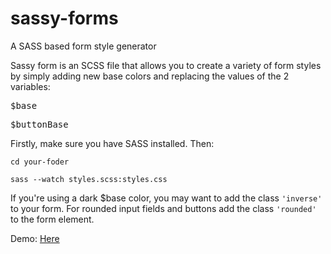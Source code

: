 sassy-forms
===========

A SASS based form style generator

Sassy form is an SCSS file that allows you to create a variety of form styles by simply adding new base colors and replacing the values of the 2 variables:

<pre>$base</pre>
<pre>$buttonBase</pre>

Firstly, make sure you have SASS installed. Then:

<code>cd your-foder</code>

<code>sass --watch styles.scss:styles.css</code>

If you're using a dark $base color, you may want to add the class <code>'inverse'</code> to your form. For rounded input fields and buttons add the class <code>'rounded'</code> to the form element.

Demo: <a href="#" target="_blank">Here</a>
